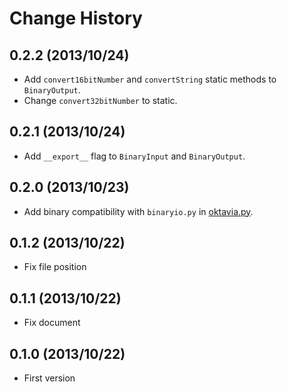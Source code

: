 Change History
=================

## 0.2.2 (2013/10/24)

* Add `convert16bitNumber` and `convertString` static methods to `BinaryOutput`.
* Change `convert32bitNumber` to static.

## 0.2.1 (2013/10/24)

* Add `__export__` flag to `BinaryInput` and `BinaryOutput`.

## 0.2.0 (2013/10/23)

* Add binary compatibility with `binaryio.py` in [oktavia.py](https://github.com/shibukawa/oktavia.py).

## 0.1.2 (2013/10/22)

* Fix file position

## 0.1.1 (2013/10/22)

* Fix document

## 0.1.0 (2013/10/22)

* First version
